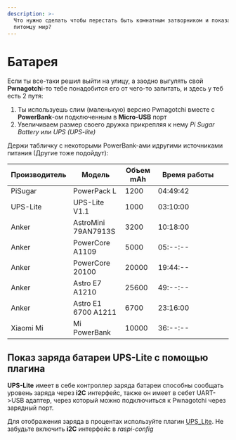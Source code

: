 ```yaml
---
description: >-
  Что нужно сделать чтобы перестать быть комнатным затворником и показать своему
  питомцу мир?
---
```


# Батарея

Если ты все-таки решил выйти на улицу, а заодно выгулять свой **Pwnagotch**i-то тебе понадобится его от чего-то запитать, и здесь у теб есть 2 путя:

1. Ты используешь слим (маленькую) версию Pwnagotchi вместе с **PowerBank**-ом подключенным в **Micro-USB** порт
2. Увеличиваем размер своего дружка прикрепляя к нему _Pi Sugar Battery_ или _UPS (UPS-lite)_

Держи табличку с некоторыми PowerBank-ами идругими источниками питания (Другие тоже подойдут):

<table><thead><tr><th>Производитель</th><th>Модель</th><th>Объем mAh</th><th width="137">Время работы</th><th data-hidden></th></tr></thead><tbody><tr><td>PiSugar</td><td>PowerPack L</td><td>1200</td><td>04:49:42</td><td></td></tr><tr><td>UPS-Lite</td><td>UPS-Lite V1.1</td><td>1000</td><td>03:10:00</td><td></td></tr><tr><td>Anker</td><td>AstroMini 79AN7913S</td><td>3200</td><td>10:18:00</td><td></td></tr><tr><td>Anker</td><td>PowerCore A1109</td><td>5000</td><td>05:--:--</td><td></td></tr><tr><td>Anker</td><td>PowerCore 20100</td><td>20000</td><td>19:44:--</td><td></td></tr><tr><td>Anker</td><td>Astro E7 A1210</td><td>25600</td><td>49:--:--</td><td></td></tr><tr><td>Anker</td><td>Astro E1 6700 A1211</td><td>6700</td><td>23:16:00</td><td></td></tr><tr><td>Xiaomi Mi</td><td>Mi PowerBank</td><td>10000</td><td>36:--:--</td><td></td></tr></tbody></table>



## Показ заряда батареи UPS-Lite с помощью плагина

**UPS-Lite** имеет в себе контроллер заряда батареи способны сообщать уровень заряда через **i2C** интерфейс, также он имеет в себет UART->USB адаптер, через который можно подключиться к Pwnagotchi через зарядный порт.

Для отображения заряда в процентах используйте плагин [UPS\_Lite](https://github.com/evilsocket/pwnagotchi/blob/master/pwnagotchi/plugins/default/ups\_lite.py). Не забудьте включить **i2C** интерфейс в _raspi-config_
